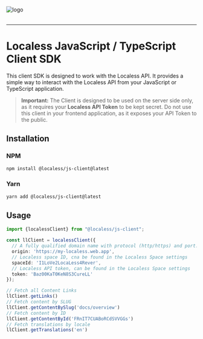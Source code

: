 <br/>
<br/>
<img src="https://github.com/Lessify/localess/wiki/img/logo-adaptive.svg" alt="logo">
<br/>
<br/>

----

# Localess JavaScript / TypeScript Client SDK

This client SDK is designed to work with the Localess API. It provides a simple way to interact with the Localess API from your JavaScript or TypeScript application.

> **Important:** 
> The Client is designed to be used on the server side only, as it requires your **Localess API Token** to be kept secret.
> Do not use this client in your frontend application, as it exposes your API Token to the public.

## Installation

### NPM
````bash
npm install @localess/js-client@latest
````

### Yarn
````bash
yarn add @localess/js-client@latest
````

## Usage

````ts
import {localessClient} from "@localess/js-client";

const llClient = localessClient({
  // A fully qualified domain name with protocol (http/https) and port.
  origin: 'https://my-localess.web.app',
  // Localess space ID, cna be found in the Localess Space settings
  spaceId: 'I1LoVe2LocaLess4Rever',
  // Localess API token, can be found in the Localess Space settings
  token: 'Baz00KaT0KeN8S3CureLL'
});

// Fetch all Content Links
llClient.getLinks()
// Fetch content by SLUG
llClient.getContentBySlug('docs/overview')
// Fetch content by ID
llClient.getContentById('FRnIT7CUABoRCdSVVGGs')
// Fetch translations by locale
llClient.getTranslations('en') 
````
